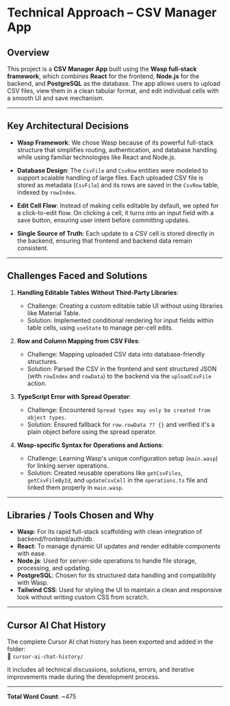 # Technical Approach – CSV Manager App

## Overview

This project is a **CSV Manager App** built using the **Wasp full-stack framework**, which combines **React** for the frontend, **Node.js** for the backend, and **PostgreSQL** as the database. The app allows users to upload CSV files, view them in a clean tabular format, and edit individual cells with a smooth UI and save mechanism.

---

## Key Architectural Decisions

- **Wasp Framework**: We chose Wasp because of its powerful full-stack structure that simplifies routing, authentication, and database handling while using familiar technologies like React and Node.js.
  
- **Database Design**: The `CsvFile` and `CsvRow` entities were modeled to support scalable handling of large files. Each uploaded CSV file is stored as metadata (`CsvFile`) and its rows are saved in the `CsvRow` table, indexed by `rowIndex`.

- **Edit Cell Flow**: Instead of making cells editable by default, we opted for a click-to-edit flow. On clicking a cell, it turns into an input field with a save button, ensuring user intent before committing updates.

- **Single Source of Truth**: Each update to a CSV cell is stored directly in the backend, ensuring that frontend and backend data remain consistent.

---

## Challenges Faced and Solutions

1. **Handling Editable Tables Without Third-Party Libraries**:
   - Challenge: Creating a custom editable table UI without using libraries like Material Table.
   - Solution: Implemented conditional rendering for input fields within table cells, using `useState` to manage per-cell edits.

2. **Row and Column Mapping from CSV Files**:
   - Challenge: Mapping uploaded CSV data into database-friendly structures.
   - Solution: Parsed the CSV in the frontend and sent structured JSON (with `rowIndex` and `rowData`) to the backend via the `uploadCsvFile` action.

3. **TypeScript Error with Spread Operator**:
   - Challenge: Encountered `Spread types may only be created from object types`.
   - Solution: Ensured fallback for `row.rowData ?? {}` and verified it's a plain object before using the spread operator.

4. **Wasp-specific Syntax for Operations and Actions**:
   - Challenge: Learning Wasp's unique configuration setup (`main.wasp`) for linking server operations.
   - Solution: Created reusable operations like `getCsvFiles`, `getCsvFileById`, and `updateCsvCell` in the `operations.ts` file and linked them properly in `main.wasp`.

---

## Libraries / Tools Chosen and Why

- **Wasp**: For its rapid full-stack scaffolding with clean integration of backend/frontend/auth/db.
- **React**: To manage dynamic UI updates and render editable components with ease.
- **Node.js**: Used for server-side operations to handle file storage, processing, and updating.
- **PostgreSQL**: Chosen for its structured data handling and compatibility with Wasp.
- **Tailwind CSS**: Used for styling the UI to maintain a clean and responsive look without writing custom CSS from scratch.

---

## Cursor AI Chat History

The complete Cursor AI chat history has been exported and added in the folder:  
📁 `cursor-ai-chat-history/`

It includes all technical discussions, solutions, errors, and iterative improvements made during the development process.

---

**Total Word Count**: ~475
